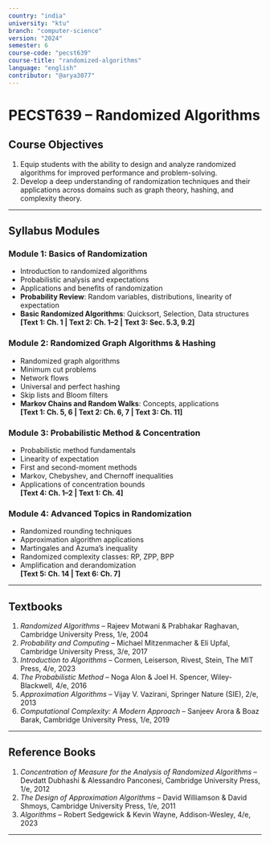 ```yaml
---
country: "india"
university: "ktu"
branch: "computer-science"
version: "2024"
semester: 6
course-code: "pecst639"
course-title: "randomized-algorithms"
language: "english"
contributor: "@arya3077"
---
```


# PECST639 – Randomized Algorithms

## Course Objectives

1. Equip students with the ability to design and analyze randomized algorithms for improved performance and problem-solving.
2. Develop a deep understanding of randomization techniques and their applications across domains such as graph theory, hashing, and complexity theory.

---

## Syllabus Modules

### Module 1: Basics of Randomization

- Introduction to randomized algorithms  
- Probabilistic analysis and expectations  
- Applications and benefits of randomization  
- **Probability Review**: Random variables, distributions, linearity of expectation  
- **Basic Randomized Algorithms**: Quicksort, Selection, Data structures  
**[Text 1: Ch. 1 | Text 2: Ch. 1–2 | Text 3: Sec. 5.3, 9.2]**

### Module 2: Randomized Graph Algorithms & Hashing

- Randomized graph algorithms  
- Minimum cut problems  
- Network flows  
- Universal and perfect hashing  
- Skip lists and Bloom filters  
- **Markov Chains and Random Walks**: Concepts, applications  
**[Text 1: Ch. 5, 6 | Text 2: Ch. 6, 7 | Text 3: Ch. 11]**

### Module 3: Probabilistic Method & Concentration

- Probabilistic method fundamentals  
- Linearity of expectation  
- First and second-moment methods  
- Markov, Chebyshev, and Chernoff inequalities  
- Applications of concentration bounds  
**[Text 4: Ch. 1–2 | Text 1: Ch. 4]**

### Module 4: Advanced Topics in Randomization

- Randomized rounding techniques  
- Approximation algorithm applications  
- Martingales and Azuma’s inequality  
- Randomized complexity classes: RP, ZPP, BPP  
- Amplification and derandomization  
**[Text 5: Ch. 14 | Text 6: Ch. 7]**

---

## Textbooks

1. *Randomized Algorithms* – Rajeev Motwani & Prabhakar Raghavan, Cambridge University Press, 1/e, 2004  
2. *Probability and Computing* – Michael Mitzenmacher & Eli Upfal, Cambridge University Press, 3/e, 2017  
3. *Introduction to Algorithms* – Cormen, Leiserson, Rivest, Stein, The MIT Press, 4/e, 2023  
4. *The Probabilistic Method* – Noga Alon & Joel H. Spencer, Wiley-Blackwell, 4/e, 2016  
5. *Approximation Algorithms* – Vijay V. Vazirani, Springer Nature (SIE), 2/e, 2013  
6. *Computational Complexity: A Modern Approach* – Sanjeev Arora & Boaz Barak, Cambridge University Press, 1/e, 2019

---

## Reference Books

1. *Concentration of Measure for the Analysis of Randomized Algorithms* – Devdatt Dubhashi & Alessandro Panconesi, Cambridge University Press, 1/e, 2012  
2. *The Design of Approximation Algorithms* – David Williamson & David Shmoys, Cambridge University Press, 1/e, 2011  
3. *Algorithms* – Robert Sedgewick & Kevin Wayne, Addison-Wesley, 4/e, 2023

---
